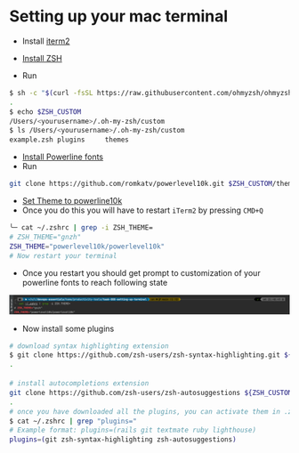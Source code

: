 # Setting up your mac terminal

- Install [iterm2](https://iterm2.com)

- [Install ZSH](https://github.com/ohmyzsh/ohmyzsh)
- Run

```bash
$ sh -c "$(curl -fsSL https://raw.githubusercontent.com/ohmyzsh/ohmyzsh/master/tools/install.sh)"
.
$ echo $ZSH_CUSTOM
/Users/<yourusername>/.oh-my-zsh/custom
$ ls /Users/<yourusername>/.oh-my-zsh/custom
example.zsh plugins     themes
```

- [Install Powerline fonts](https://github.com/powerline/fonts)
- Run

```bash
git clone https://github.com/romkatv/powerlevel10k.git $ZSH_CUSTOM/themes/powerlevel10k
```

- [Set Theme to powerline10k](https://github.com/romkatv/powerlevel10k#manual)
- Once you do this you will have to restart `iTerm2` by pressing `CMD+Q`

```bash
╰─ cat ~/.zshrc | grep -i ZSH_THEME=
# ZSH_THEME="gnzh"
ZSH_THEME="powerlevel10k/powerlevel10k"
# Now restart your terminal
```

- Once you restart you should get prompt to customization of your powerline fonts to reach following state

![img.png](.images/powerline10k-zsh.png)

- Now install some plugins

```bash
# download syntax highlighting extension
$ git clone https://github.com/zsh-users/zsh-syntax-highlighting.git ${ZSH_CUSTOM:-~/.oh-my-zsh/custom}/plugins/zsh-syntax-highlighting
.

# install autocompletions extension
git clone https://github.com/zsh-users/zsh-autosuggestions ${ZSH_CUSTOM:-~/.oh-my-zsh/custom}/plugins/zsh-autosuggestions
.
# once you have downloaded all the plugins, you can activate them in .zshrc by updating plugins like follows
$ cat ~/.zshrc | grep "plugins="
# Example format: plugins=(rails git textmate ruby lighthouse)
plugins=(git zsh-syntax-highlighting zsh-autosuggestions)
```
